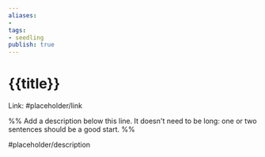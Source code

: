 ```yaml
---
aliases: 
- 
tags:
- seedling
publish: true
---
```


# {{title}}

Link: #placeholder/link 

%% Add a description below this line. It doesn't need to be long: one or two sentences should be a good start. %%

#placeholder/description 
